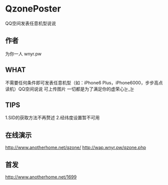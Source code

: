 QzonePoster
=============

QQ空间发表任意机型说说

作者
--------------
为你一人 wnyr.pw

WHAT
----------------
不需要任何条件即可发表任意机型（如：iPhone6 Plus，iPhone6000，步步高点读机）QQ空间说说
可上传图片
一切都是为了满足你的虚荣心눈_눈

TIPS
-------------------
1.SID的获取方法不再赘述
2.经纬度设置暂不可用

在线演示
--------------------
http://www.anotherhome.net/qzone/
http://wap.wnyr.pw/qzone.php

首发
----------------
http://www.anotherhome.net/1699
